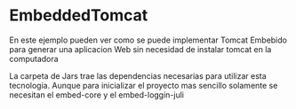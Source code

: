 # EmbeddedTomcat

En este ejemplo pueden ver como se puede implementar Tomcat Embebido para generar una aplicacion Web
sin necesidad de instalar tomcat en la computadora

La carpeta de Jars trae las dependencias necesarias para utilizar esta tecnologia.
Aunque para inicializar el proyecto mas sencillo solamente se necesitan el embed-core y el embed-loggin-juli
